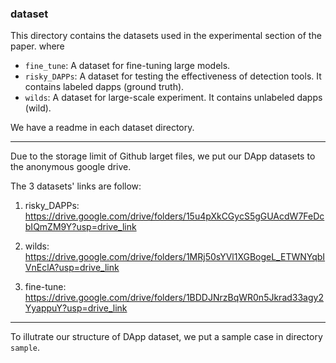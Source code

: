 ### dataset

This directory contains the datasets used in the experimental section of the paper. where

- `fine_tune`: A dataset for fine-tuning large models.
- `risky_DAPPs`: A dataset for testing the effectiveness of detection tools. It contains labeled dapps (ground truth).
- `wilds`: A dataset for large-scale experiment. It contains unlabeled dapps (wild).

We have a readme in each dataset directory.

---

Due to the storage limit of Github larget files, we put our DApp datasets to the anonymous google drive.

The 3 datasets' links are follow:

1. risky_DAPPs: <https://drive.google.com/drive/folders/15u4pXkCGycS5gGUAcdW7FeDcbIQmZM9Y?usp=drive_link>

2. wilds: <https://drive.google.com/drive/folders/1MRj50sYVl1XGBogeL_ETWNYqbIVnEclA?usp=drive_link>

3. fine-tune: <https://drive.google.com/drive/folders/1BDDJNrzBqWR0n5Jkrad33agy2YyappuY?usp=drive_link>

---

To illutrate our structure of DApp dataset, we put a sample case in directory `sample`.
